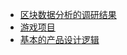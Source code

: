 - [区块数据分析的调研结果](./%E5%8C%BA%E5%9D%97%E6%95%B0%E6%8D%AE%E5%88%86%E6%9E%90%E7%9A%84%E8%B0%83%E7%A0%94%E7%BB%93%E6%9E%9C.md)
- [游戏项目](./%E6%B8%B8%E6%88%8F%E9%A1%B9%E7%9B%AE.md)
- [基本的产品设计逻辑](./%E5%9F%BA%E6%9C%AC%E7%9A%84%E4%BA%A7%E5%93%81%E8%AE%BE%E8%AE%A1%E9%80%BB%E8%BE%91.md)